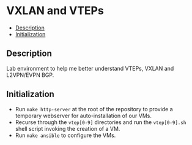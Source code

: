 # VXLAN and VTEPs

<!-- toc -->

- [Description](#description)
- [Initialization](#initialization)

<!-- tocstop -->

## Description

Lab environment to help me better understand VTEPs, VXLAN and L2VPN/EVPN BGP.

## Initialization

- Run `make http-server` at the root of the repository to provide a temporary webserver for auto-installation of our VMs.
- Recurse through the `vtep[0-9]` directories and run the `vtep[0-9].sh` shell script invoking the creation of a VM.
- Run `make ansible` to configure the VMs.
